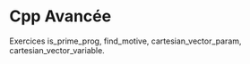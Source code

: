 # Cpp Avancée

Exercices is_prime_prog, find_motive, cartesian_vector_param, cartesian_vector_variable.

